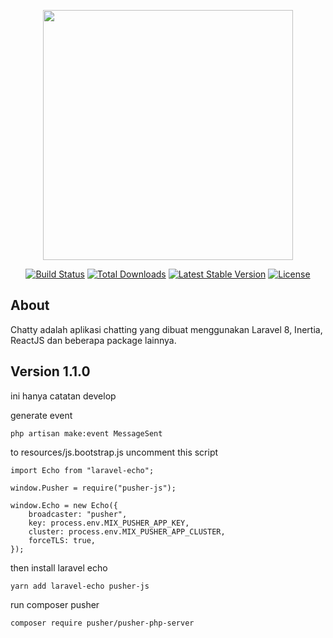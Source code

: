 <p align="center"><a href="https://laravel.com" target="_blank"><img src="https://raw.githubusercontent.com/laravel/art/master/logo-lockup/5%20SVG/2%20CMYK/1%20Full%20Color/laravel-logolockup-cmyk-red.svg" width="400"></a></p>

<p align="center">
<a href="https://travis-ci.org/laravel/framework"><img src="https://travis-ci.org/laravel/framework.svg" alt="Build Status"></a>
<a href="https://packagist.org/packages/laravel/framework"><img src="https://img.shields.io/packagist/dt/laravel/framework" alt="Total Downloads"></a>
<a href="https://packagist.org/packages/laravel/framework"><img src="https://img.shields.io/packagist/v/laravel/framework" alt="Latest Stable Version"></a>
<a href="https://packagist.org/packages/laravel/framework"><img src="https://img.shields.io/packagist/l/laravel/framework" alt="License"></a>
</p>

## About

Chatty adalah aplikasi chatting yang dibuat menggunakan Laravel 8, Inertia, ReactJS dan beberapa package lainnya.

## Version 1.1.0

ini hanya catatan develop

generate event

```
php artisan make:event MessageSent
```

to resources/js.bootstrap.js
uncomment this script

```
import Echo from "laravel-echo";

window.Pusher = require("pusher-js");

window.Echo = new Echo({
    broadcaster: "pusher",
    key: process.env.MIX_PUSHER_APP_KEY,
    cluster: process.env.MIX_PUSHER_APP_CLUSTER,
    forceTLS: true,
});
```

then install laravel echo

```
yarn add laravel-echo pusher-js
```

run composer pusher

```
composer require pusher/pusher-php-server
```
